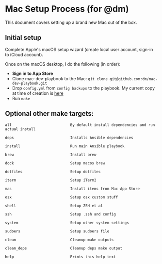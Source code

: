 # Mac Setup Process (for @dm)

This document covers setting up a brand new Mac out of the box.

## Initial setup

Complete Apple's macOS setup wizard (create local user account, sign-in to iCloud account).

Once on the macOS desktop, I do the following (in order):

  - **Sign in to App Store**
  - Clone mac-dev-playbook to the Mac: `git clone git@github.com:dm/mac-dev-playbook.git`
  - Drop `config.yml` from `config backups` to the playbook. My current copy at time of creation is [here](https://gist.github.com/dm/5d1a5cfada86bc51d919f5da8b4bc29a)
  - Run `make`

## Optional other make targets:
  
```
all                           By default install dependencies and run actual install

deps                          Installs Ansible dependencies

install                       Run main Ansible playbook

brew                          Install brew

dock                          Setup macos brew

dotfiles                      Setup dotfiles

iterm                         Setup iTerm2

mas                           Install items from Mac App Store

osx                           Setup osx custom stuff

shell                         Setup ZSH et al

ssh                           Setup .ssh and config

system                        Setup other system settings

sudoers                       Setup sudoers file

clean                         Cleanup make outputs

clean_deps                    Cleanup deps make output

help                          Prints this help text
```